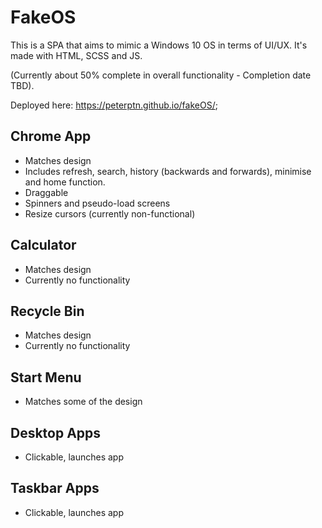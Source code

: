 # FakeOS

This is a SPA that aims to mimic a Windows 10 OS in terms of UI/UX. It's made with HTML, SCSS and JS. 

(Currently about 50% complete in overall functionality - Completion date TBD).

Deployed here: https://peterptn.github.io/fakeOS/;

## Chrome App

- Matches design
- Includes refresh, search, history (backwards and forwards), minimise and home function.
- Draggable
- Spinners and pseudo-load screens
- Resize cursors (currently non-functional)

## Calculator

- Matches design
- Currently no functionality

## Recycle Bin

- Matches design
- Currently no functionality

## Start Menu

- Matches some of the design

## Desktop Apps
- Clickable, launches app

## Taskbar Apps
- Clickable, launches app



